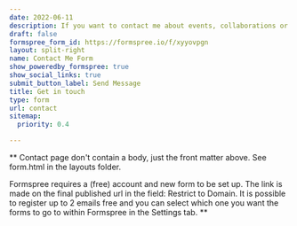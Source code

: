 ```yaml
---
date: 2022-06-11
description: If you want to contact me about events, collaborations or anything else, you can use this form or e-mail me directly at [adam.willows@winchester.ac.uk](mailto:adam.willows@winchester.ac.uk).
draft: false
formspree_form_id: https://formspree.io/f/xyyovpgn
layout: split-right
name: Contact Me Form
show_poweredby_formspree: true
show_social_links: true
submit_button_label: Send Message
title: Get in touch
type: form
url: contact
sitemap:
  priority: 0.4

---
```


** Contact page don't contain a body, just the front matter above.
See form.html in the layouts folder.

Formspree requires a (free) account and new form to be set up. The link is made on the final published url in the field: Restrict to Domain. It is possible to register up to 2 emails free and you can select which one you want the forms to go to within Formspree in the Settings tab.
**
